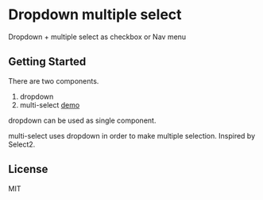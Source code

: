 # Dropdown multiple select

Dropdown + multiple select as checkbox or Nav menu

## Getting Started
There are two components.
1. dropdown
2. multi-select  [demo](https://stackblitz.com/edit/angular-9x3ysh)



dropdown can be used as single component.

multi-select uses dropdown in order to make multiple selection. Inspired by Select2.


## License

MIT
